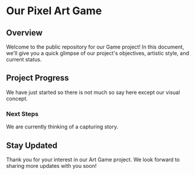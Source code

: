 # Our Pixel Art Game

## Overview
Welcome to the public repository for our Game project! In this document, we'll give you a quick glimpse of our project's objectives, artistic style, and current status.

## Project Progress
We have just started so there is not much so say here except our visual concept.

### Next Steps
We are currently thinking of a capturing story.

## Stay Updated
Thank you for your interest in our Art Game project. We look forward to sharing more updates with you soon!
